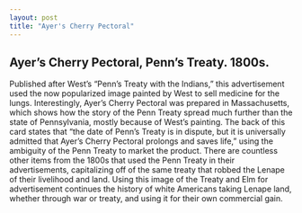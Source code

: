 ```yaml
---
layout: post
title: "Ayer's Cherry Pectoral"
---
```


## Ayer’s Cherry Pectoral, Penn’s Treaty. 1800s.

Published after West’s “Penn’s Treaty with the Indians,” this advertisement used the now popularized image painted by West to sell medicine for the lungs. Interestingly, Ayer’s Cherry Pectoral was prepared in Massachusetts, which shows how the story of the Penn Treaty spread much further than the state of Pennsylvania, mostly because of West’s painting. The back of this card states that “the date of Penn’s Treaty is in dispute, but it is universally admitted that Ayer’s Cherry Pectoral prolongs and saves life,” using the ambiguity of the Penn Treaty to market the product. There are countless other items from the 1800s that used the Penn Treaty in their advertisements, capitalizing off of the same treaty that robbed the Lenape of their livelihood and land. Using this image of the Treaty and Elm for advertisement continues the history of white Americans taking Lenape land, whether through war or treaty, and using it for their own commercial gain. 
